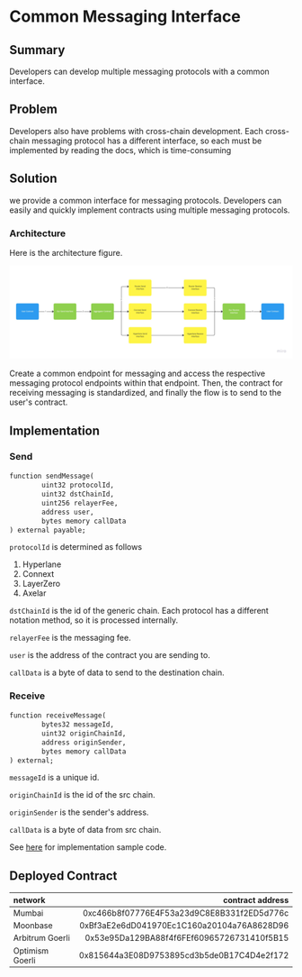# Common Messaging Interface

## Summary

Developers can develop multiple messaging protocols with a common interface.

## Problem

Developers also have problems with cross-chain development. Each cross-chain messaging protocol has a different interface, so each must be implemented by reading the docs, which is time-consuming

## Solution

we provide a common interface for messaging protocols. Developers can easily and quickly implement contracts using multiple messaging protocols.

### Architecture

Here is the architecture figure.

![architecture](/docs/message-aggregator.jpeg)

Create a common endpoint for messaging and access the respective messaging protocol endpoints within that endpoint.
Then, the contract for receiving messaging is standardized, and finally the flow is to send to the user's contract.

## Implementation

### Send

```Solidity
function sendMessage(
        uint32 protocolId,
        uint32 dstChainId,
        uint256 relayerFee,
        address user,
        bytes memory callData
) external payable;

```

`protocolId` is determined as follows

1. Hyperlane
2. Connext
3. LayerZero
4. Axelar

`dstChainId` is the id of the generic chain. Each protocol has a different notation method, so it is processed internally.

`relayerFee` is the messaging fee.

`user` is the address of the contract you are sending to.

`callData` is a byte of data to send to the destination chain.

### Receive

```Solidity
function receiveMessage(
        bytes32 messageId,
        uint32 originChainId,
        address originSender,
        bytes memory callData
) external;
```

`messageId` is a unique id.

`originChainId` is the id of the src chain.

`originSender` is the sender's address.

`callData` is a byte of data from src chain.

See [here](https://github.com/adachi-440/messaging-interfaces/blob/master/contracts/examples/CrossChainRouterSample.sol) for implementation sample code.

## Deployed Contract

| network         |                           contract address |
| :-------------- | -----------------------------------------: |
| Mumbai          | 0xc466b8f07776E4F53a23d9C8E8B331f2ED5d776c |
| Moonbase        | 0xBf3aE2e6dD041970Ec1C160a20104a76A8628D96 |
| Arbitrum Goerli | 0x53e95Da129BA88f4f6FEf60965726731410f5B15 |
| Optimism Goerli | 0x815644a3E08D9753895cd3b5de0B17C4D4e2f172 |
